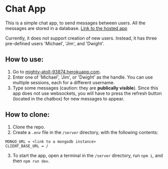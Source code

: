 # Chat App

This is a simple chat app, to send messages between users. All the messages are stored in a database. [Link to the hosted app](https://mighty-atoll-93874.herokuapp.com/)

Currently, it does not support creation of new users. Instead, it has three pre-defined users 'Michael', 'Jim', and 'Dwight'.

## How to use:

1. Go to [mighty-atoll-93874.herokuapp.com](https://mighty-atoll-93874.herokuapp.com/).
2. Enter one of 'Michael', 'Jim', or 'Dwight' as the handle. You can use multiple sessions, each for a different username.
3. Type some messages (caution: they are **publically visible**). Since this app does not use websockets, you will have to press the refresh button (located in the chatbox) for new messages to appear.

## How to clone:

1. Clone the repo.
2. Create a `.env` file in the `/server` directory, with the following contents:
```
MONGO_URL = <link to a mongodb instance>
CLIENT_BASE_URL = /
```
3. To start the app, open a terminal in the `/server` directory, run `npm i`, and then `npm run dev`.
